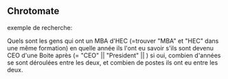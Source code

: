 ## Chrotomate

exemple de recherche:

Quels sont les gens qui ont un MBA d'HEC (=trouver "MBA" et "HEC" dans une même formation)
en quelle année ils l'ont eu
savoir s'ils sont devenu CEO d'une Boite après (= "CEO" || "President" || )
si oui, combien d'années se sont déroulées entre les deux,
et combien de postes ils ont eu entre les deux.





